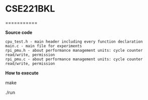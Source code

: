 # CSE221BKL
===========

**Source code**

	cpu_test.h - main header including every function declaration
	main.c - main file for experiments
	rpi_pmu.h - about performance management units: cycle counter read/write, permission 
	rpi_pmu.c - about performance management units: cycle counter read/write, permission 

**How to execute**

make

./run

